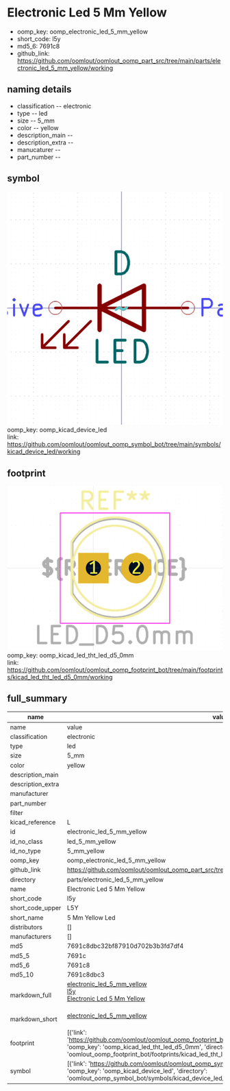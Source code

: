 # Electronic Led 5 Mm Yellow

  
* oomp_key: oomp_electronic_led_5_mm_yellow 
* short_code: l5y
* md5_6: 7691c8  
* github_link: https://github.com/oomlout/oomlout_oomp_part_src/tree/main/parts/electronic_led_5_mm_yellow/working  
## naming details
* classification -- electronic
* type -- led
* size -- 5_mm
* color -- yellow
* description_main -- 
* description_extra -- 
* manucaturer -- 
* part_number -- 



## symbol

![](symbol/0/working/working_600.png)  
oomp_key: oomp_kicad_device_led  
link: https://github.com/oomlout/oomlout_oomp_symbol_bot/tree/main/symbols/kicad_device_led/working  

## footprint

![](footprint/0/working/working_600.png)  
oomp_key: oomp_kicad_led_tht_led_d5_0mm  
link: https://github.com/oomlout/oomlout_oomp_footprint_bot/tree/main/footprints/kicad_led_tht_led_d5_0mm/working  

## full_summary
| name | value | 
| --- | --- | 
| name | value | 
| classification | electronic | 
| type | led | 
| size | 5_mm | 
| color | yellow | 
| description_main |  | 
| description_extra |  | 
| manufacturer |  | 
| part_number |  | 
| filter |  | 
| kicad_reference | L | 
| id | electronic_led_5_mm_yellow | 
| id_no_class | led_5_mm_yellow | 
| id_no_type | 5_mm_yellow | 
| oomp_key | oomp_electronic_led_5_mm_yellow | 
| github_link | https://github.com/oomlout/oomlout_oomp_part_src/tree/main/parts/electronic_led_5_mm_yellow/working | 
| directory | parts/electronic_led_5_mm_yellow | 
| name | Electronic Led 5 Mm Yellow | 
| short_code | l5y | 
| short_code_upper | L5Y | 
| short_name | 5 Mm Yellow Led | 
| distributors | [] | 
| manufacturers | [] | 
| md5 | 7691c8dbc32bf87910d702b3b3fd7df4 | 
| md5_5 | 7691c | 
| md5_6 | 7691c8 | 
| md5_10 | 7691c8dbc3 | 
| markdown_full | [electronic_led_5_mm_yellow](https://github.com/oomlout/oomlout_oomp_part_src/tree/main/parts/electronic_led_5_mm_yellow/working)<br>[l5y](https://github.com/oomlout/oomlout_oomp_part_src/tree/main/parts/electronic_led_5_mm_yellow/working)<br>[Electronic Led 5 Mm Yellow](https://github.com/oomlout/oomlout_oomp_part_src/tree/main/parts/electronic_led_5_mm_yellow/working)<br><br> | 
| markdown_short | [electronic_led_5_mm_yellow](https://github.com/oomlout/oomlout_oomp_part_src/tree/main/parts/electronic_led_5_mm_yellow/working)<br><br> | 
| footprint | [{'link': 'https://github.com/oomlout/oomlout_oomp_footprint_bot/tree/main/foootprntss/kicad_led_tht_led_d5_0mm', 'oomp_key': 'oomp_kicad_led_tht_led_d5_0mm', 'directory': 'oomlout_oomp_footprint_bot/footprints/kicad_led_tht_led_d5_0mm//working/working.kicad_mod'}] | 
| symbol | [{'link': 'https://github.com/oomlout/oomlout_oomp_symbol_bot/tree/main/symbols/kicad_device_led', 'oomp_key': 'oomp_kicad_device_led', 'directory': 'oomlout_oomp_symbol_bot/symbols/kicad_device_led//working/working.kicad_sym'}] | 
